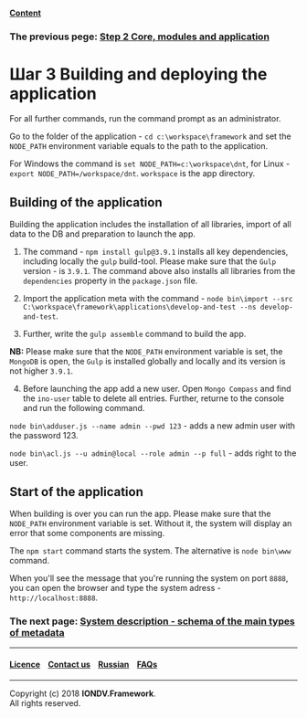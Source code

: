 #### [Content](/docs/en/index.md)

### The previous pege: [Step 2 Core, modules and application](/docs/en/1_system_deployment/step2_project_with_modules.md)

# Шаг 3 Building and deploying the application

For all further commands, run the command prompt as an administrator.

Go to the folder of the application - `cd c:\workspace\framework` and set the `NODE_PATH` environment variable equals to the path to the application. 

 For Windows the command is `set NODE_PATH=c:\workspace\dnt`, for Linux - `export NODE_PATH=/workspace/dnt`. `workspace` is the app directory.

## Building of the application

Building the application includes the installation of all libraries, import of all data to the DB and preparation to launch the app.  

1. The command - `npm install gulp@3.9.1` installs all key dependencies, including locally the `gulp` build-tool. Please make sure that the `Gulp` version - is `3.9.1`. The command above also installs all libraries from the `dependencies` property in the `package.json` file.

2. Import the application meta with the command - `node bin\import --src C:\workspace\framework\applications\develop-and-test --ns develop-and-test`.

3. Further, write the `gulp assemble` command to build the app.

**NB:** Please make sure that the `NODE_PATH` environment variable is set, the `MongoDB` is open, the `Gulp` is installed globally and locally and its version is not higher `3.9.1`.

4. Before launching the app add a new user. Open `Mongo Compass` and find the `ino-user` table to delete all entries. Further, returne to the console and run the following command. 

`node bin\adduser.js --name admin --pwd 123` - adds a new admin user with the password 123.

`node bin\acl.js --u admin@local --role admin --p full` - adds right to the user.

## Start of the application

When building is over you can run the app. Please make sure that the `NODE_PATH` environment variable is set. Without it, the system will display an error that some components are missing. 

The `npm start` command starts the system. The alternative is `node bin\www` command.  

When you'll see the message that you're running the system on port `8888`, you can open the browser and type the system adress - `http://localhost:8888`.   

### The next page: [System description - schema of the main types of metadata](/docs/en/2_system_description/metadata_structure/meta_scheme.md) 
--------------------------------------------------------------------------  


 #### [Licence](/LICENCE.md) &ensp;  [Contact us](https://iondv.ru/index.html) &ensp;  [Russian](/docs/ru/1_system_deployment/step3_building_and_running.md)   &ensp; [FAQs](/faqs.md)          



--------------------------------------------------------------------------  

Copyright (c) 2018 **IONDV.Framework**.  
All rights reserved.  


